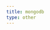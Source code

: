 ```yaml
---
title: mongodb
type: other
---
```


<path fill-rule="evenodd" clip-rule="evenodd" d="M82.803 34.23c-2.604-8.108-6.781-15.284-12.667-21.459-1.488-1.562-3.142-2.993-4.18-4.936-.656-1.23-1.281-2.477-1.92-3.715l-.406-1.021-.113.402c-.053 2.02-1.197 3.389-2.621 4.668-1.604 1.438-3.096 3-4.636 4.509l-4.736 6.229-3.829 7.042-2.561 6.915-.077.107c-1.409 4.629-2.104 9.389-2.445 14.195-.129 1.807.019 3.639.12 5.455.145 2.596.596 5.147 1.272 7.66 2.457 9.126 7.444 16.695 14.263 23.127 1.266 1.195 2.635 2.282 3.956 3.418l.585 2.008.544 3.116.26 3.253c-.003.66-.03 1.323.009 1.981.011.169.231.325.355.487l1.104.388 1.149.447-.197-2.891-.009-2.848.397-4.338.288-.944.825-1.461c1.018-.818 2.109-1.562 3.036-2.473 1.677-1.647 3.351-3.317 4.852-5.122 1.947-2.341 3.623-4.896 4.969-7.636.899-1.833 1.747-3.703 2.448-5.618.618-1.688 1.001-3.463 1.488-5.2l.128-.375c1.005-4.688 1.174-9.424.805-14.19-.297-3.841-1.2-7.548-2.456-11.18zm-19.9 50.275c.154-.771.345-1.538.484-2.312-.139.774-.329 1.541-.484 2.312zm3.417.532l-.646-1.415.646 1.415.949.811-.949-.811zM106.474 102.964c-.826-1.583-2.038-2.785-3.64-3.574-1.342-.66-2.785-.95-4.269-.992-1.112-.032-2.228.025-3.342.039-.989.012-1.979.029-2.968.02-1.163-.012-2.326-.047-3.489-.08-.193-.006-.33.033-.42.229-.141.305-.308.599-.481.933l.194.062c.577.102 1.157.189 1.731.304.738.147 1.07.571 1.104 1.193.05.886.07 1.774.067 2.662-.015 3.514-.04 7.028-.066 10.541-.002.232-.006.474-.069.692-.073.252-.152.578-.34.702-.325.216-.728.362-1.115.425-.561.092-.655.117-.83.669l-.076.276c-.084.301-.039.36.275.363 1.802.02 3.603.059 5.404.053 1.643-.006 3.286.094 4.923-.215 1.547-.291 2.991-.801 4.309-1.664 1.71-1.121 2.94-2.619 3.589-4.574.524-1.579.641-3.19.463-4.841-.121-1.139-.427-2.212-.954-3.223zm-3.157 9.661c-.964 1.794-2.402 2.992-4.457 3.308-1.287.197-2.576.14-3.803-.347-.777-.308-1.066-.979-1.09-1.772-.023-.777-.032-1.555-.033-2.332-.004-2.734-.004-5.468 0-8.201.002-.861.017-1.724.031-2.586.01-.606.137-.809.728-.858 2.596-.218 5.073.062 7.13 1.889 1.272 1.13 1.996 2.571 2.297 4.226.125.69.163 1.396.241 2.096-.063 1.598-.279 3.153-1.044 4.577zM125.106 109.664c-.512-1.246-1.482-2.027-2.701-2.527-.416-.171-.845-.312-1.294-.478l.157-.1c.485-.311 1.025-.562 1.443-.945 1.016-.931 1.438-2.102 1.24-3.493-.188-1.323-.848-2.294-2.027-2.924-1.07-.57-2.224-.778-3.418-.777-2.066.002-4.133.033-6.199.037-.712.001-1.424-.052-2.136-.062-.138-.002-.343.033-.402.125-.163.25-.271.538-.387.816-.067.162-.001.251.184.275.497.068.993.153 1.491.227.688.103 1.021.461 1.063 1.154l.009.411c.001 2.155.008 4.31-.001 6.465-.011 2.151-.035 4.304-.061 6.456-.003.271-.04.543-.079.812-.059.406-.276.686-.692.774l-1.177.232c-.139.028-.34.024-.397.11-.216.323-.39.676-.366 1.102l.121.033 3.953.097.793-.003c1.368-.016 2.738.011 4.104-.059 1.479-.074 2.868-.513 4.152-1.268 1.367-.805 2.419-1.866 2.793-3.462.24-1.019.241-2.044-.166-3.028zm-10.043-9.181c.006-.433.197-.621.627-.632 1.059-.029 2.111-.023 3.133.342 1.322.472 2.135 1.612 2.12 3.005-.007.535.001 1.065-.196 1.579-.389 1.012-1.135 1.546-2.193 1.65-.552.056-1.109.062-1.601.088l-1.642-.072c-.218-.008-.313-.104-.312-.328l.064-5.632zm6.806 13.494c-.529 1.151-1.493 1.756-2.7 1.966-.965.168-1.938.119-2.892-.127-.706-.181-.994-.748-1.135-1.377-.095-.421-.079-.922-.087-1.36-.013-.676-.003-2.079-.003-2.079h-.014c0-1 .003-1.866-.003-2.825-.001-.207.034-.31.287-.302.898.027 1.799.042 2.697.077.803.031 1.555.269 2.262.65 1.076.58 1.724 1.468 1.902 2.688.136.925.078 1.835-.314 2.689zM23.282 115.055l.019-5.437c.003-.818-.101-1.62-.369-2.396-.739-2.137-2.777-3.11-4.899-2.343-.965.349-1.83.878-2.656 1.478-.481.35-.481.35-.829-.149-.985-1.412-2.392-1.895-4.03-1.374-1.059.336-1.985.911-2.862 1.579-.082.062-.247.131-.296.094-.082-.061-.139-.206-.137-.315l.06-.966c.005-.203-.034-.407-.054-.62-.396.137-.712.274-1.043.354-1.023.25-2.053.48-3.082.715-.249.057-.512.132-.536.418-.025.281.246.328.456.412.442.178.881.367 1.318.559.367.162.504.455.502.849-.007 1.685.004 3.368-.006 5.053-.004.685-.036 1.369-.067 2.054-.028.607-.235.861-.823 1.014-.312.082-.629.137-.943.211-.069.016-.187.06-.188.094-.013.297-.029.601.021.89.01.052.324.052.498.072l.117-.007c1.212-.018 2.424-.037 3.637-.05.643-.007 1.285-.001 1.983-.001l.075-.97c-.4-.073-.757-.128-1.109-.205-.549-.12-.783-.411-.797-.965l-.01-.793c-.006-2.057-.014-4.113-.014-6.17 0-.299.124-.536.387-.715.557-.376 1.145-.675 1.796-.842 1.372-.351 2.562.137 3.09 1.304.167.368.298.775.335 1.175.194 2.062.11 4.126-.007 6.188-.025.445-.234.669-.673.778l-1.032.218c-.083.021-.204-.035-.21.034-.023.285-.01.722-.01.722h.246l3.142.103c.861-.002 1.723.102 2.583.124.154.003.291.026.3-.152.014-.282.002-.547-.011-.829l-.164-.029-.885-.199c-.597-.141-.803-.368-.805-.972-.007-1.489.013-2.977 0-4.465-.007-.851-.04-1.702-.095-2.551-.015-.226.02-.374.2-.501.53-.378 1.103-.669 1.732-.835 1.935-.51 3.519.551 3.619 2.546.098 1.924.057 3.855.042 5.783-.005.671-.227.874-.888 1.054l-.228.059c-.677.162-.671.162-.631.881.013.225.075.283.315.277 1.379-.031 2.758-.039 4.137-.051.564-.005 1.128 0 1.742 0l.125-.936c-.539-.143-1.036-.249-1.516-.406-.424-.144-.574-.4-.572-.848zM70.771 106.814c.568-.527.572-1.223.413-1.996-.45.471-.954.688-1.529.729-.771.055-1.528-.012-2.246-.319-1.942-.834-3.854-.775-5.76.14-1.603.768-2.589 1.965-2.688 3.78-.063 1.163.155 2.264.931 3.189.465.554 1.062.913 1.735 1.161.29.107.312.245.069.43-.178.137-.367.261-.557.38-.406.255-.815.507-1.226.754-.241.146-.323.332-.244.617.231.838.826 1.322 1.57 1.675l.271.189-.237.237c-.729.591-1.487 1.149-2.185 1.776-.586.527-.775 1.233-.598 2.012.357 1.555 1.388 2.517 2.851 2.959 2.557.774 4.958.33 7.147-1.185 1.298-.899 2.229-2.069 2.512-3.679.317-1.809-.688-3.379-2.487-3.703-1.19-.216-2.408-.278-3.612-.416-.562-.064-1.132-.102-1.679-.231-.465-.11-.696-.489-.653-.859.043-.364.43-.703.873-.738.892-.072 1.766-.211 2.588-.587 2.178-.996 3.189-2.74 2.936-5.088-.033-.316-.105-.628-.17-.996.697.117 1.41.294 1.975-.231zm-6.609 11.017c.886.026 1.894.081 2.868.366.857.25 1.562.688 1.77 1.645.251 1.156-.305 2.306-1.424 2.924-1.048.578-2.186.626-3.34.507-.988-.102-1.877-.444-2.589-1.174-.938-.961-.943-2.291-.004-3.249.839-.856 1.288-1.033 2.719-1.019zm2.217-6.962c-.516 1.651-2.018 1.879-3.195 1.351-1.003-.449-1.44-1.333-1.669-2.342-.089-.388-.11-.791-.162-1.188.021-.569.115-1.115.36-1.627.751-1.577 2.596-1.483 3.617-.769.438.306.743.722.934 1.215.424 1.104.467 2.229.115 3.36zM57.009 116.132c-.355-.057-.712-.131-1.057-.236-.608-.186-.682-.3-.689-.943-.018-1.792-.03-3.584-.05-5.375-.01-.806-.106-1.601-.353-2.371-.65-2.03-2.641-3.12-4.633-2.521-1.104.333-2.052.952-2.935 1.679l-.322.247.001-.331c.021-.381.062-.762.059-1.143-.002-.199-.078-.399-.115-.574-.753.227-1.428.455-2.117.629-.691.174-1.396.292-2.095.434-.347.07-.602.28-.596.519.009.337.288.402.532.503.442.181.883.364 1.32.558.312.139.439.397.436.732-.022 2.329-.036 4.659-.07 6.989-.01.736-.196.93-.92 1.092l-.316.063c-.67.115-.689.142-.643.849l.004.117c-.008.272.111.36.391.357 1.78-.021 3.561-.031 5.341-.024.763.003.845-.057.829-.841l-.036-.337c-.436-.073-.853-.126-1.261-.216-.427-.095-.58-.27-.62-.704-.037-.397-.049-.8-.053-1.2-.02-1.831-.036-3.662-.045-5.492-.002-.461.083-.889.507-1.186.643-.449 1.347-.709 2.125-.762 1.588-.109 2.795.832 2.881 2.415.106 1.953.074 3.913.099 5.87.002.146-.024.293-.044.438-.038.286-.178.501-.468.575-.283.074-.57.14-.859.184-.431.064-.44.061-.473.496l.011.293c.051.506.052.491.564.486 1.722-.014 3.443-.023 5.164-.021.72.002.771-.032.777-.774l-.002-.176c.011-.19-.074-.267-.269-.298zM81.061 104.809c-1.805-.441-3.517-.113-5.143.728-1.58.817-2.636 2.08-3.038 3.824-.406 1.763-.212 3.483.567 5.12.507 1.063 1.287 1.885 2.349 2.419 2.486 1.252 5.527.684 7.477-.991 1.539-1.321 2.104-3.08 2.138-5.257-.021-.218-.042-.638-.1-1.054-.327-2.37-1.968-4.231-4.25-4.789zm1.367 9.155c-.479 1.886-2.11 2.724-3.95 2.076-.939-.33-1.641-.961-2.113-1.814-1.086-1.96-1.295-4.044-.677-6.182.412-1.424 1.584-2.203 2.978-2.105 1.246.087 2.204.685 2.907 1.699.741 1.07 1.027 2.287 1.103 3.565.013.205.002.41.002.616l.088.01c-.11.713-.162 1.44-.338 2.135zM35.664 104.778c-1.899-.434-3.678-.005-5.326.96-1.425.834-2.346 2.08-2.699 3.708-.331 1.521-.196 3.016.343 4.473.328.888.825 1.669 1.554 2.278 1.535 1.281 3.329 1.605 5.238 1.248 1.616-.303 3.036-1.021 4.068-2.364.966-1.256 1.334-2.698 1.372-4.261-.057-.495-.071-.999-.176-1.482-.522-2.411-1.932-4.003-4.374-4.56zm1.549 9.18c-.463 1.876-2.12 2.735-3.947 2.087-1.173-.417-1.937-1.276-2.42-2.377-.774-1.769-.932-3.61-.431-5.476.384-1.427 1.541-2.478 3.312-2.226 1.087.154 1.935.709 2.567 1.592.854 1.191 1.135 2.555 1.174 3.988v.293l.072.011c-.105.704-.157 1.42-.327 2.108z"></path>